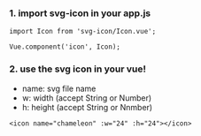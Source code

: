 ### 1. import svg-icon in your app.js
```
import Icon from 'svg-icon/Icon.vue';

Vue.component('icon', Icon);  
```
### 2. use the svg icon in your vue!
- name: svg file name
- w: width (accept String or Number)
- h: height (accept String or Nnmber)
```
<icon name="chameleon" :w="24" :h="24"></icon>
```

